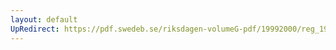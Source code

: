 ```yaml
---
layout: default
UpRedirect: https://pdf.swedeb.se/riksdagen-volumeG-pdf/19992000/reg_19992000/reg_19992000_0462.pdf
---
```

